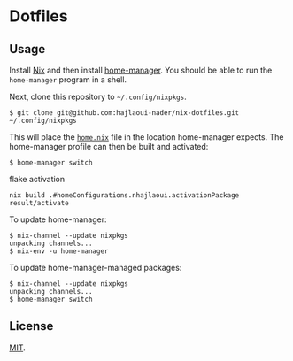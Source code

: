 # Dotfiles

## Usage

Install [Nix][nix] and then install [home-manager][home-manager]. You should be
able to run the `home-manager` program in a shell.

Next, clone this repository to `~/.config/nixpkgs`.

```shell
$ git clone git@github.com:hajlaoui-nader/nix-dotfiles.git ~/.config/nixpkgs
```

This will place the [`home.nix`](home.nix) file in the location home-manager
expects. The home-manager profile can then be built and activated:

```shell
$ home-manager switch
```

flake activation
```shell
nix build .#homeConfigurations.nhajlaoui.activationPackage
result/activate
```

To update home-manager:

```shell
$ nix-channel --update nixpkgs
unpacking channels...
$ nix-env -u home-manager
```

To update home-manager-managed packages:

```shell
$ nix-channel --update nixpkgs
unpacking channels...
$ home-manager switch
```

## License

[MIT](http://opensource.org/licenses/MIT).

[nix]: https://nixos.org/
[home-manager]: https://github.com/nix-community/home-manager
[neovim]: https://neovim.io/


